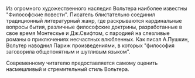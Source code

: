 <!--2017-01-02 12:49:22-->
Из огромного художественного наследия Вольтера наиболее известны "Философские повести". Писатель блистательно соединил традиционный литературный жанр, где раскрываются кардинальные вопросы бытия, различные философские доктрины, разработанные в свое время Монтескье и Дж.Свифтом, с пародией на слезливые романы о приключениях несчастных влюбленных. Как писал А.Пушкин, Вольтер наводнил Париж произведениями, в которых "философия заговорила общепонятным и шутливым языком".

Современному читателю предоставляется самому оценить насмешливый и стремительный стиль Вольтера.